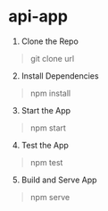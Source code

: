 # api-app

1. Clone the Repo

> git clone url

2. Install Dependencies

> npm install

3. Start the App

> npm start

4. Test the App

> npm test

5. Build and Serve App

> npm serve